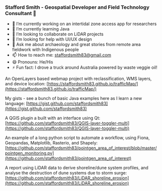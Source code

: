
### Stafford Smith - Geospatial Developer and Field Technology Consultant 👋

- 🔭 I’m currently working on an intertidal zone access app for researchers
- 🌱 I’m currently learning Java
- 👯 I’m looking to collaborate on LiDAR projects
- 🤔 I’m looking for help with UI/UX design
- 💬 Ask me about archaeology and great stories from remote area fieldwork with Indigenous people
- 📫 How to reach me: staffordsmith83@gmail.com
- 😄 Pronouns: He/His
- ⚡ Fun fact: I drove a truck around Australia powered by waste veggie oil!


An OpenLayers based webmap project with reclassification, WMS layers, and device location: [https://staffordsmith83.github.io/trafficMap/](https://staffordsmith83.github.io/trafficMap/)

My gists - see a bunch of basic Java examples here as I learn a new language: [https://gist.github.com/staffordsmith83](https://gist.github.com/staffordsmith83)

A QGIS plugin a built with an interface using Qt: [https://github.com/staffordsmith83/QGIS-layer-toggler-multi](https://github.com/staffordsmith83/QGIS-layer-toggler-multi)

An example of a long python script to automate a workflow, using Fiona, Geopandas, Matplotlib, Rasterio, and Shapely:
[https://github.com/staffordsmith83/pointgen_area_of_interest/blob/master/pointgen_monitoring.py](https://github.com/staffordsmith83/pointgen_area_of_interest)

A report using LiDAR data to derive shoreline/dune system profiles, and analyse the destruction of dune systems due to storm surge: [https://github.com/staffordsmith83/LiDAR_shoreline_erosion](https://github.com/staffordsmith83/LiDAR_shoreline_erosion)

